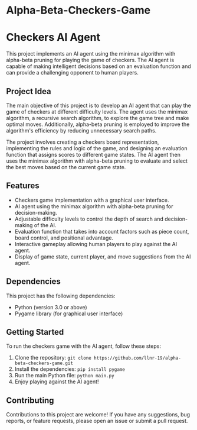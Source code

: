 # Alpha-Beta-Checkers-Game
# Checkers AI Agent

This project implements an AI agent using the minimax algorithm with alpha-beta pruning for playing the game of checkers. The AI agent is capable of making intelligent decisions based on an evaluation function and can provide a challenging opponent to human players.

## Project Idea

The main objective of this project is to develop an AI agent that can play the game of checkers at different difficulty levels. The agent uses the minimax algorithm, a recursive search algorithm, to explore the game tree and make optimal moves. Additionally, alpha-beta pruning is employed to improve the algorithm's efficiency by reducing unnecessary search paths.

The project involves creating a checkers board representation, implementing the rules and logic of the game, and designing an evaluation function that assigns scores to different game states. The AI agent then uses the minimax algorithm with alpha-beta pruning to evaluate and select the best moves based on the current game state.

## Features

- Checkers game implementation with a graphical user interface.
- AI agent using the minimax algorithm with alpha-beta pruning for decision-making.
- Adjustable difficulty levels to control the depth of search and decision-making of the AI.
- Evaluation function that takes into account factors such as piece count, board control, and positional advantage.
- Interactive gameplay allowing human players to play against the AI agent.
- Display of game state, current player, and move suggestions from the AI agent.

## Dependencies

This project has the following dependencies:

- Python (version 3.0 or above)
- Pygame library (for graphical user interface)

## Getting Started

To run the checkers game with the AI agent, follow these steps:

1. Clone the repository: `git clone https://github.com/llnr-19/alpha-beta-checkers-game.git`
2. Install the dependencies: `pip install pygame`
3. Run the main Python file: `python main.py`
4. Enjoy playing against the AI agent!


## Contributing

Contributions to this project are welcome! If you have any suggestions, bug reports, or feature requests, please open an issue or submit a pull request.


